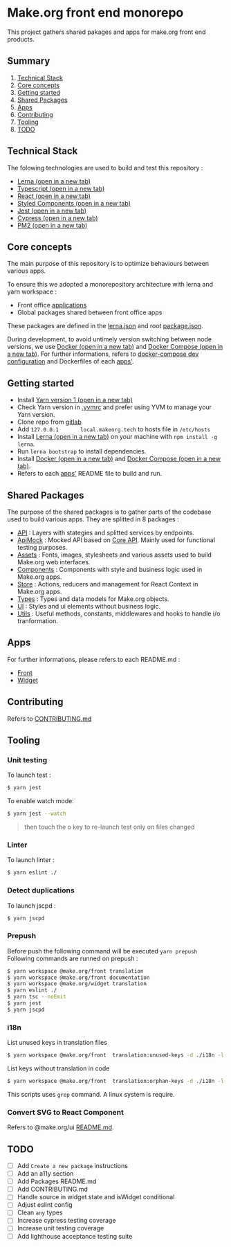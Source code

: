 # Make.org front end monorepo 
This project gathers shared pakages and apps for make.org front end products.

## Summary
1. [Technical Stack](#technical_stack)
2. [Core concepts](#core_concepts)
3. [Getting started](#getting_started)
4. [Shared Packages](#shared_packages)
5. [Apps](#apps)
6. [Contributing](#contributing)
7. [Tooling](#tooling)
8. [TODO](#todo)


## <a name="technical_stack"></a>Technical Stack
The folowing technologies are used to build and test this repository :
- <a href="https://github.com/lerna/lerna" target="_blank">Lerna (open in a new tab)</a>
- <a href="https://github.com/microsoft/TypeScript/" target="_blank">Typescript (open in a new tab)</a>
- <a href="https://github.com/facebook/react/" target="_blank">React (open in a new tab)</a>
- <a href="https://styled-components.com/" target="_blank">Styled Components (open in a new tab)</a>
- <a href="https://jestjs.io/" target="_blank">Jest (open in a new tab)</a>
- <a href="https://www.cypress.io/" target="_blank">Cypress (open in a new tab)</a>
- <a href="https://pm2.keymetrics.io/" target="_blank">PM2 (open in a new tab)</a>


## <a name="core_concepts"></a>Core concepts
The main purpose of this repository is to optimize behaviours between various apps.

To ensure this we adopted a monorepository architecture with lerna and yarn workspace :
- Front office [applications](./apps)
- Global packages shared between front office apps

These packages are defined in the [lerna.json](./lerna.json) and root [package.json](./package.json).

During development, to avoid untimely version switching between node versions, we use <a href="https://www.docker.com/" target="_blank">Docker (open in a new tab)</a> and <a href="https://docs.docker.com/compose/install/" target="_blank">Docker Compose (open in a new tab)</a>.
For further informations, refers to [docker-compose dev configuration](./docker-compose.dev.yaml) and Dockerfiles of each [apps'](./apps).


## <a name="getting_started"></a>Getting started
- Install <a href="https://classic.yarnpkg.com/" target="_blank">Yarn version 1 (open in a new tab)</a>
- Check Yarn version in [.yvmrc](./.yvmrc) and prefer using YVM to manage your Yarn version.
- Clone repo from [gitlab](https://gitlab.com/makeorg/platform/monofront)
- Add `127.0.0.1       local.makeorg.tech` to hosts file in `/etc/hosts`
- Install <a href="https://github.com/lerna/lerna" target="_blank">Lerna (open in a new tab)</a> on your machine with `npm install -g lerna`.
- Run `lerna bootstrap` to install dependencies.
- Install <a href="https://docs.docker.com/get-docker/" target="_blank">Docker (open in a new tab)</a> and <a href="https://docs.docker.com/compose/install/" target="_blank">Docker Compose (open in a new tab)</a>.
- Refers to each [apps'](./apps) README file to build and run.


## <a name="shared_packages"></a>Shared Packages
The purpose of the shared packages is to gather parts of the codebase used to build various apps.
They are splitted in 8 packages :
- [API](./api/README.md) : Layers with stategies and splitted services by endpoints.
- [ApiMock](./apimock/README.md) : Mocked API based on [Core API](https://gitlab.com/makeorg/platform/core-api). Mainly used for functional testing purposes.
- [Assets](./assets/REAME.md) : Fonts, images, stylesheets and various assets used to build Make.org web interfaces.
- [Components](./components/REAME.md) : Components with style and business logic used in Make.org apps.
- [Store](./store/REAME.md) : Actions, reducers and  management for React Context in Make.org apps.
- [Types](./types/REAME.md) : Types and data models for Make.org objects.
- [UI](./ui/README.md) : Styles and ui elements without business logic.
- [Utils](./utils/README.md) : Useful methods, constants, middlewares and hooks to handle i/o tranformation.


## <a name="apps"></a>Apps
For further informations, please refers to each README.md :
- [Front](./apps/front/README.md)
- [Widget](./apps/widget/README.md)


## <a name="contributing"></a>Contributing
Refers to [CONTRIBUTING.md](./CONTRIBUTING.md)


## <a name="tooling"></a>Tooling
### Unit testing
To launch test :
``` bash
$ yarn jest
```


To enable watch mode: 
``` bash
$ yarn jest --watch
```
> then touch the o key to re-launch test only on files changed


### Linter
To launch linter :
``` bash
$ yarn eslint ./
```

### Detect duplications
To launch jscpd :
``` bash
$ yarn jscpd
```

### Prepush 
Before push the following command will be executed `yarn prepush`
Following commands are runned on prepush :
``` bash
$ yarn workspace @make.org/front translation
$ yarn workspace @make.org/front documentation
$ yarn workspace @make.org/widget translation
$ yarn eslint ./
$ yarn tsc --noEmit
$ yarn jest
$ yarn jscpd
```

### i18n
List unused keys in translation files
``` bash
$ yarn workspace @make.org/front  translation:unused-keys -d ./i18n -l fr
```

List keys without translation in code
``` bash
$ yarn workspace @make.org/front  translation:orphan-keys -d ./i18n -l fr
```

This scripts uses ```grep``` command. A linux system is require.


### Convert SVG to React Component
Refers to @make.org/ui [README.md](./ui/README.md).

## <a name="todo"></a>TODO
- [ ] Add `Create a new package` instructions
- [ ] Add an a11y section
- [ ] Add Packages README.md
- [ ] Add CONTRIBUTING.md
- [ ] Handle source in widget state and isWidget conditional
- [ ] Adjust eslint config
- [ ] Clean `any` types
- [ ] Increase cypress testing coverage
- [ ] Increase unit testing coverage
- [ ] Add lighthouse acceptance testing suite